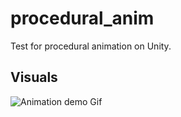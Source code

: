 # procedural_anim
Test for procedural animation on Unity.

## Visuals
![Animation demo Gif](https://simono.fr/anim_procedural.gif)


